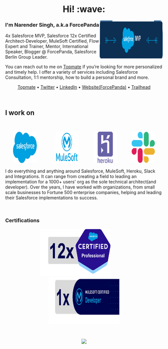 <h1 align='center'> Hi! :wave:</h1>

<p>
    <img align="right" height="125px" width="40%" src="media/mvplogo-transparent.png" />
    <p align="left">
        <h3>I'm Narender Singh, a.k.a ForcePanda</h3>
    </p>
    <p align="left">4x Salesforce MVP, Salesforce 12x Certified Architect-Developer, MuleSoft Certified, Flow Expert and Trainer, Mentor, International Speaker, Blogger @ ForcePanda, Salesforce Berlin Group Leader.</p>
    <p align="left">You can reach out to me on <a href="https://twitter.com/Nads_P07">Topmate</a> if you’re looking for more personalized and timely help. I offer a variety of services including Salesforce Consultation, 1:1 mentorship, how to build a personal brand and more.</p>
</p>

<p align="center">
    <a href="https://twitter.com/Nads_P07">Topmate</a> •
    <a href="https://twitter.com/Nads_P07">Twitter</a> •
    <a href="https://www.linkedin.com/in/narendersingh07/">LinkedIn</a> •
    <a href="https://forcepanda.wordpress.com/">Website(ForcePanda)</a> •
    <a href="https://trailblazer.me/id/nads07">Trailhead</a>
</p>
<br/>
<h2> I work on </h2>
<br/>

<p align="center">
    <img height="100px" width="15%" src="media/sf_logo.png"/>&emsp;&emsp;&emsp;&emsp;
    <img height="100px" width="15%" src="media/mulesoft-icon.webp" />&emsp;&emsp;&emsp;
    <img height="100px" width="15%" src="media/heroku-icon.webp" />&emsp;&emsp;&emsp;
    <img height="100px" width="15%" src="media/slack-icon.png" />
</p>

<p>I do everything and anything around Salesforce, MuleSoft, Heroku, Slack and Integrations. It can range from creating a field to leading an implementation for a 1000+ users' org as the sole technical architect(and developer). Over the years, I have worked with organizations, from small scale businesses to Fortune 500 enterprise companies, helping and leading their Salesforce implementations to success.</p>
<br/>

<h3>Certifications</h3>

<p align="center">
    <img height="150px" width="45%" src="media/salesforce-certified-stats.png"/>&emsp;&emsp;&emsp;&emsp;
    <img height="150px" width="45%" src="media/ms-certified-stats.png"/>
</p>

<br/>

<!-- Visitors Counter -->
<p align="center">
    <img src="https://visitor-badge.laobi.icu/badge?page_id=forcePanda" id="counter">
</p>

